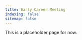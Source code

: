 ```yaml
---
title: Early Career Meeting
indexing: false
sitemap: false
---
```


This is a placeholder page for now.
